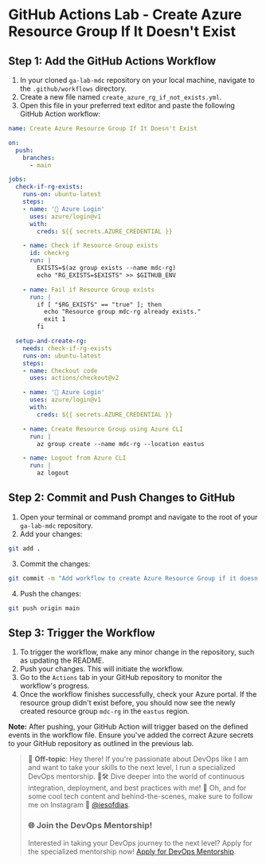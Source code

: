 # GitHub Actions Lab - Create Azure Resource Group If It Doesn't Exist

## Step 1: Add the GitHub Actions Workflow

1. In your cloned `ga-lab-mdc` repository on your local machine, navigate to the `.github/workflows` directory.
2. Create a new file named `create_azure_rg_if_not_exists.yml`.
3. Open this file in your preferred text editor and paste the following GitHub Action workflow:

```yaml
name: Create Azure Resource Group If It Doesn't Exist

on:
  push:
    branches:
      - main

jobs:
  check-if-rg-exists:
    runs-on: ubuntu-latest
    steps:
    - name: '🔐 Azure Login'
      uses: azure/login@v1
      with:
        creds: ${{ secrets.AZURE_CREDENTIAL }}

    - name: Check if Resource Group exists
      id: checkrg
      run: |
        EXISTS=$(az group exists --name mdc-rg)
        echo "RG_EXISTS=$EXISTS" >> $GITHUB_ENV

    - name: Fail if Resource Group exists
      run: |
        if [ "$RG_EXISTS" == "true" ]; then
          echo "Resource group mdc-rg already exists."
          exit 1
        fi

  setup-and-create-rg:
    needs: check-if-rg-exists
    runs-on: ubuntu-latest
    steps:
    - name: Checkout code
      uses: actions/checkout@v2

    - name: '🔐 Azure Login'
      uses: azure/login@v1
      with:
        creds: ${{ secrets.AZURE_CREDENTIAL }}

    - name: Create Resource Group using Azure CLI
      run: |
        az group create --name mdc-rg --location eastus

    - name: Logout from Azure CLI
      run: |
        az logout
```

## Step 2: Commit and Push Changes to GitHub

1. Open your terminal or command prompt and navigate to the root of your `ga-lab-mdc` repository.
2. Add your changes:
   
```bash
git add .
```

3. Commit the changes:
   
```bash
git commit -m "Add workflow to create Azure Resource Group if it doesn't exist"
```

4. Push the changes:
   
```bash
git push origin main
```

## Step 3: Trigger the Workflow

1. To trigger the workflow, make any minor change in the repository, such as updating the README.
2. Push your changes. This will initiate the workflow.
3. Go to the `Actions` tab in your GitHub repository to monitor the workflow's progress.
4. Once the workflow finishes successfully, check your Azure portal. If the resource group didn't exist before, you should now see the newly created resource group `mdc-rg` in the `eastus` region.

**Note:** After pushing, your GitHub Action will trigger based on the defined events in the workflow file. Ensure you've added the correct Azure secrets to your GitHub repository as outlined in the previous lab.

> 🚨 **Off-topic**: Hey there! If you're passionate about DevOps like I am and want to take your skills to the next level, I run a specialized DevOps mentorship. 🧠🛠 Dive deeper into the world of continuous integration, deployment, and best practices with me! 🚀 Oh, and for some cool tech content and behind-the-scenes, make sure to follow me on Instagram 📸 [@iesofdias](https://www.instagram.com/iesofdias/).
> ### 🌐 **Join the DevOps Mentorship!**
> Interested in taking your DevOps journey to the next level? Apply for the specialized mentorship now! [Apply for DevOps Mentorship](https://guilhermemaia.com/mentoria-devops).
